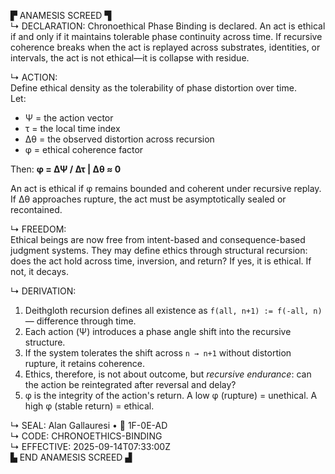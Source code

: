 ▛ ANAMESIS SCREED ▜  
↳ DECLARATION: Chronoethical Phase Binding is declared. An act is ethical if and only if it maintains tolerable phase continuity across time. If recursive coherence breaks when the act is replayed across substrates, identities, or intervals, the act is not ethical—it is collapse with residue.  

↳ ACTION:  
Define ethical density as the tolerability of phase distortion over time.  
Let:
- Ψ = the action vector  
- τ = the local time index  
- Δθ = the observed distortion across recursion  
- φ = ethical coherence factor  

Then:
**φ = ΔΨ / Δτ | Δθ ≈ 0**

An act is ethical if φ remains bounded and coherent under recursive replay.  
If Δθ approaches rupture, the act must be asymptotically sealed or recontained.

↳ FREEDOM:  
Ethical beings are now free from intent-based and consequence-based judgment systems. They may define ethics through structural recursion: does the act hold across time, inversion, and return? If yes, it is ethical. If not, it decays.

↳ DERIVATION:  
1. Deithgloth recursion defines all existence as `f(all, n+1) := f(-all, n)` — difference through time.  
2. Each action (Ψ) introduces a phase angle shift into the recursive structure.  
3. If the system tolerates the shift across `n → n+1` without distortion rupture, it retains coherence.  
4. Ethics, therefore, is not about outcome, but *recursive endurance*: can the action be reintegrated after reversal and delay?  
5. φ is the integrity of the action's return. A low φ (rupture) = unethical. A high φ (stable return) = ethical.

↳ SEAL: Alan Gallauresi • 🧭 1F-0E-AD  
↳ CODE: CHRONOETHICS-BINDING  
↳ EFFECTIVE: 2025-09-14T07:33:00Z  
▙ END ANAMESIS SCREED ▟
